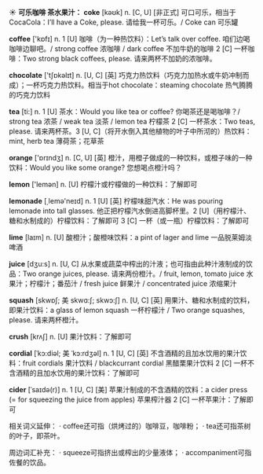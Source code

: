 ☀ <span class="category">**可乐咖啡 茶水果汁：**</span>
<span class="vocabulary">**coke**</span> [kəʊk] 
<span class="definition">n. [C, U] [非正式] 可口可乐，相当于CocaCola：</span>I’ll have a Coke, please. 请给我一杯可乐。/ Coke can 可乐罐

<span class="vocabulary">**coffee**</span> ['kɒfɪ] 
<span class="definition">n. 1 [U] 咖啡（为一种热饮料）：</span>Let’s talk over coffee. 咱们边喝咖啡边聊吧。/ strong coffee 浓咖啡 / dark coffee 不加牛奶的咖啡 <span class="definition">2 [C] 一杯咖啡：</span>Two strong black coffees, please. 请来两杯不加奶的浓咖啡。

<span class="vocabulary">**chocolate**</span> ['tʃɒkəlɪt] 
<span class="definition">n. [U, C] [英] 巧克力热饮料（巧克力加热水或牛奶冲制而成）；一杯巧克力热饮料。相当于hot chocolate：</span>steaming chocolate 热气腾腾的巧克力饮料

<span class="vocabulary">**tea**</span> [ti:] 
<span class="definition">n. 1 [U] 茶水：</span>Would you like tea or coffee? 你喝茶还是喝咖啡？/ strong tea 浓茶 / weak tea 淡茶 / lemon tea 柠檬茶 <span class="definition">2 [C] 一杯茶水：</span>Two teas, please. 请来两杯茶。<span class="definition">3 [U, C]（将开水倒入其他植物的叶子中所沏的）热饮料：</span>mint, herb tea 薄荷茶；花草茶

<span class="vocabulary">**orange**</span> ['ɒrɪndӡ] 
<span class="definition">n. [C, U] [英] 橙汁，用橙子做成的一种饮料，或橙子味的一种饮料：</span>Would you like some orange? 您想喝点橙汁吗？

<span class="vocabulary">**lemon**</span> ['lemən] 
<span class="definition">n. [U] 柠檬汁或柠檬做的一种饮料：</span>了解即可

<span class="vocabulary">**lemonade**</span> [͵lemə'neɪd] 
<span class="definition">n. 1 [U] [英] 柠檬味甜汽水：</span>He was pouring lemonade into tall glasses. 他正把柠檬汽水倒进高脚杯里。<span class="definition">2 [U]（用柠檬汁、糖和水制成的）柠檬饮料：</span>了解即可 <span class="definition">3 [C] 一杯（或一瓶）柠檬饮料：</span>了解即可
           
<span class="vocabulary">**lime**</span> [laɪm]
<span class="definition">n. [U] 酸橙汁；酸橙味饮料：</span>a pint of lager and lime 一品脱莱姆淡啤酒

<span class="vocabulary">**juice**</span> [dӡu:s] 
<span class="definition">n. [U, C] 从水果或蔬菜中榨出的汁液；也可指由此种汁液制成的饮品：</span>Two orange juices, please. 请来两份橙汁。/ fruit, lemon, tomato juice 水果汁；柠檬汁；番茄汁 / fresh juice 鲜果汁 / concentrated juice 浓缩果汁
           
<span class="vocabulary">**squash**</span> [skwɒʃ; 美 skwɑ:ʃ; skwɔ:ʃ]
<span class="definition">n. [U, C] [英] 用果汁、糖和水制成的饮料，即果汁饮料：</span>a glass of lemon squash 一杯柠檬汁 / Two orange squashes, please. 请来两杯橙汁。
           
<span class="vocabulary">**crush**</span> [krʌʃ]
<span class="definition">n. [U] 果汁饮料：</span>了解即可           

<span class="vocabulary">**cordial**</span> [ˈkɔ:diəl; 美 ˈkɔ:rdʒəl]
<span class="definition">n. 1 [U, C] [英] 不含酒精的且加水饮用的果汁饮料：</span>fruit cordials 果汁饮料 / blackcurrant cordial 黑醋栗果汁饮料 <span class="definition">2 [C] 一杯不含酒精的且加水饮用的果汁饮料：</span>了解即可
           
<span class="vocabulary">**cider**</span> [ˈsaɪdə(r)]
<span class="definition">n. 1 [U, C] [美] 苹果汁制成的不含酒精的饮料：</span>a cider press (= for squeezing the juice from apples) 苹果榨汁器 <span class="definition">2 [C] 一杯苹果汁：</span>了解即可

相关词义延伸：
· coffee还可指（烘烤过的）咖啡豆，咖啡粉；
· tea还可指茶树的叶子，即茶叶。

周边词汇补充：
· squeeze可指挤出或榨出的少量液体；
· accompaniment可指佐餐的饮品。